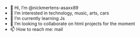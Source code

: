 - 👋 Hi, I’m @nickmertens-asaxx89
- 👀 I’m interested in technology, music, arts, cars
- 🌱 I’m currently learning Js
- 💞️ I’m looking to collaborate on html projects for the moment
- 📫 How to reach me: mail

<!---
nickmertens-asaxx89/nickmertens-asaxx89 is a ✨ special ✨ repository because its `README.md` (this file) appears on your GitHub profile.
You can click the Preview link to take a look at your changes.
--->
